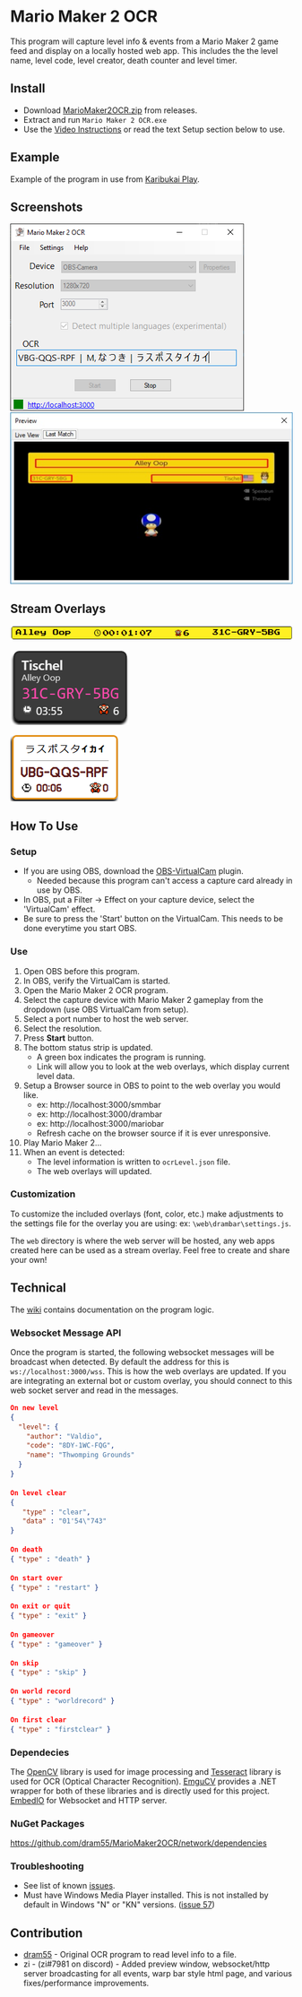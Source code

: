 # Mario Maker 2 OCR
This program will capture level info & events from a Mario Maker 2 game feed and display on a locally hosted web app. This includes the the level name, level code, level creator, death counter and level timer. 


## Install
- Download [MarioMaker2OCR.zip](https://github.com/dram55/MarioMaker2OCR/releases) from releases.
- Extract and run `Mario Maker 2 OCR.exe`
- Use the [Video Instructions](https://youtu.be/HsQZIANz1Yc) or read the text Setup section below to use. 

## Example
Example of the program in use from [Karibukai Play](https://youtu.be/myG9h01B4Bs?t=445).

## Screenshots
![](screenshots/screenshot.png) ![](screenshots/preview.jpg)

## Stream Overlays
![](screenshots/smmbar.png) 

![](screenshots/drambar.png)

![](screenshots/mariobar.png)



## How To Use
### Setup
- If you are using OBS, download the [OBS-VirtualCam](https://obsproject.com/forum/resources/obs-virtualcam.539/) plugin.
    - Needed because this program can't access a capture card already in use by OBS.
- In OBS, put a Filter -> Effect on your capture device, select the 'VirtualCam' effect.
- Be sure to press the 'Start' button on the VirtualCam. This needs to be done everytime you start OBS.

### Use
1) Open OBS before this program.
1) In OBS, verify the VirtualCam is started. 
1) Open the Mario Maker 2 OCR program.
1) Select the capture device with Mario Maker 2 gameplay from the dropdown (use OBS VirtualCam from setup).
1) Select a port number to host the web server.
1) Select the resolution.
1) Press **Start** button.
1) The bottom status strip is updated.
   - A green box indicates the program is running. 
   - Link will allow you to look at the web overlays, which display current level data.
1) Setup a Browser source in OBS to point to the web overlay you would like.
    - ex: http://localhost:3000/smmbar
    - ex: http://localhost:3000/drambar
    - ex: http://localhost:3000/mariobar
    - Refresh cache on the browser source if it is ever unresponsive.
1) Play Mario Maker 2...
1) When an event is detected:
   - The level information is written to `ocrLevel.json` file. 
   - The web overlays will updated.
   
### Customization
To customize the included overlays (font, color, etc.) make adjustments to the settings file for the overlay you are using: ex: `\web\drambar\settings.js`.

The `web` directory is where the web server will be hosted, any web apps created here can be used as a stream overlay. Feel free to create and share your own!


## Technical
The [wiki](https://github.com/dram55/MarioMaker2OCR/wiki/Program-Details) contains documentation on the program logic.


### Websocket Message API
Once the program is started, the following websocket messages will be broadcast when detected. By default the address for this is `ws://localhost:3000/wss`. This is how the web overlays are updated. If you are integrating an external bot or custom overlay, you should connect to this web socket server and read in the messages.
``` JSON
On new level
{
  "level": {
    "author": "Valdio",
    "code": "8DY-1WC-FQG",
    "name": "Thwomping Grounds"
  }
}

On level clear
{
   "type" : "clear",
   "data" : "01'54\"743"
}

On death
{ "type" : "death" }

On start over
{ "type" : "restart" }

On exit or quit
{ "type" : "exit" }

On gameover
{ "type" : "gameover" }

On skip
{ "type" : "skip" }

On world record
{ "type" : "worldrecord" }

On first clear
{ "type" : "firstclear" }

```



### Dependecies
The [OpenCV](https://opencv.org/) library is used for image processing and [Tesseract](https://opensource.google.com/projects/tesseract) library is used for OCR (Optical Character Recognition). [EmguCV](http://www.emgu.com/wiki/index.php/Main_Page) provides a .NET wrapper for both of these libraries and is directly used for this project. [EmbedIO](https://github.com/unosquare/embedio) for Websocket and HTTP server.

### NuGet Packages
https://github.com/dram55/MarioMaker2OCR/network/dependencies

### Troubleshooting
 - See list of known [issues](https://github.com/dram55/MarioMaker2OCR/issues).
 - Must have Windows Media Player installed. This is not installed by default in Windows "N" or "KN" versions. ([issue 57](https://github.com/dram55/MarioMaker2OCR/issues/57))

## Contribution
- [dram55](https://twitter.com/dram555) - Original OCR program to read level info to a file.
- zi - (zi#7981 on discord) - Added preview window, websocket/http server broadcasting for all events, warp bar style html page, and various fixes/performance improvements. 
